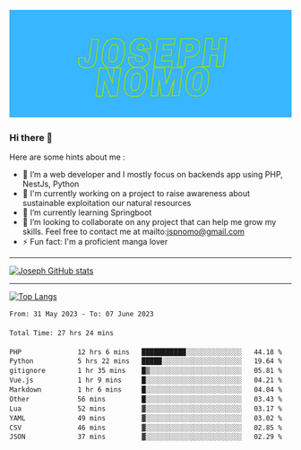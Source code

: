 ![Banner of my profile!](/Joseph_NOMO.png "Banner")

### Hi there 👋

Here are some hints about me :

- 🔭 I’m a web developer and I mostly focus on backends app using PHP, NestJs, Python
- 🦁 I'm currently working on a project to raise awareness about sustainable exploitation our natural resources
- 🌱 I’m currently learning Springboot
- 👯 I’m looking to collaborate on any project that can help me grow my skills. Feel free to contact me at mailto:jspnomo@gmail.com
- ⚡ Fun fact: I'm a proficient manga lover

---

[![Joseph GitHub stats](https://github-readme-stats-seven-sigma-53.vercel.app/api?username=Jspascal)](https://github.com/Jspascal/github-readme-stats)

---

[![Top Langs](https://github-readme-stats-seven-sigma-53.vercel.app/api/top-langs/?username=Jspascal&layout=compact)](https://github.com/Jspascal/github-readme-stats)

<!--START_SECTION:waka-->

```txt
From: 31 May 2023 - To: 07 June 2023

Total Time: 27 hrs 24 mins

PHP              12 hrs 6 mins   ███████████░░░░░░░░░░░░░░   44.18 %
Python           5 hrs 22 mins   █████░░░░░░░░░░░░░░░░░░░░   19.64 %
gitignore        1 hr 35 mins    █▒░░░░░░░░░░░░░░░░░░░░░░░   05.81 %
Vue.js           1 hr 9 mins     █░░░░░░░░░░░░░░░░░░░░░░░░   04.21 %
Markdown         1 hr 6 mins     █░░░░░░░░░░░░░░░░░░░░░░░░   04.04 %
Other            56 mins         █░░░░░░░░░░░░░░░░░░░░░░░░   03.43 %
Lua              52 mins         ▓░░░░░░░░░░░░░░░░░░░░░░░░   03.17 %
YAML             49 mins         ▓░░░░░░░░░░░░░░░░░░░░░░░░   03.02 %
CSV              46 mins         ▓░░░░░░░░░░░░░░░░░░░░░░░░   02.85 %
JSON             37 mins         ▓░░░░░░░░░░░░░░░░░░░░░░░░   02.29 %
```

<!--END_SECTION:waka-->
